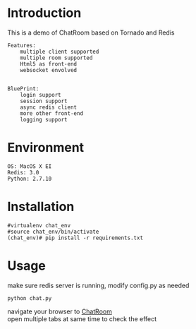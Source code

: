 # Introduction

This is a demo of ChatRoom based on Tornado and Redis  
```
Features:  
    multiple client supported  
    multiple room supported  
    Html5 as front-end  
    websocket envolved  
    

BluePrint:  
    login support  
    session support  
    async redis client  
    more other front-end    
    logging support  
```     

# Environment 
```
OS: MacOS X EI  
Redis: 3.0  
Python: 2.7.10  
```
# Installation
```
#virtualenv chat_env   
#source chat_env/bin/activate  
(chat_env)# pip install -r requirements.txt  
```

# Usage
make sure redis server is running, modify config.py as needed  
```
python chat.py  
```
navigate your browser to [ChatRoom](http://localhost:8000/)  
open multiple tabs at same time to check the effect

